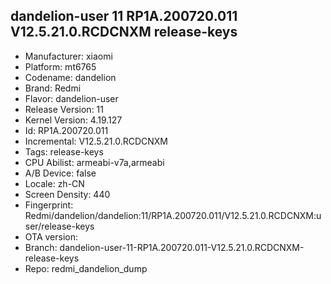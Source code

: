 ## dandelion-user 11 RP1A.200720.011 V12.5.21.0.RCDCNXM release-keys
- Manufacturer: xiaomi
- Platform: mt6765
- Codename: dandelion
- Brand: Redmi
- Flavor: dandelion-user
- Release Version: 11
- Kernel Version: 4.19.127
- Id: RP1A.200720.011
- Incremental: V12.5.21.0.RCDCNXM
- Tags: release-keys
- CPU Abilist: armeabi-v7a,armeabi
- A/B Device: false
- Locale: zh-CN
- Screen Density: 440
- Fingerprint: Redmi/dandelion/dandelion:11/RP1A.200720.011/V12.5.21.0.RCDCNXM:user/release-keys
- OTA version: 
- Branch: dandelion-user-11-RP1A.200720.011-V12.5.21.0.RCDCNXM-release-keys
- Repo: redmi_dandelion_dump
